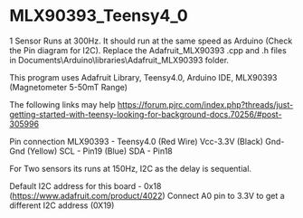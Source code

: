 # MLX90393_Teensy4_0
1 Sensor Runs at 300Hz. It should run at the same speed as Arduino (Check the Pin diagram for I2C).
Replace the Adafruit_MLX90393 .cpp and .h files in Documents\Arduino\libraries\Adafruit_MLX90393 folder.

This program uses Adafruit Library, Teensy4.0, Arduino IDE, MLX90393 (Magnetometer 5-50mT Range)

The following links may help
https://forum.pjrc.com/index.php?threads/just-getting-started-with-teensy-looking-for-background-docs.70256/#post-305996

Pin connection
MLX90393 - Teensy4.0
(Red Wire)    Vcc-3.3V
(Black)       Gnd-Gnd
(Yellow)      SCL - Pin19
(Blue)        SDA - Pin18

For Two sensors its runs at 150Hz, I2C as the delay is sequential.

Default I2C address for this board - 0x18 (https://www.adafruit.com/product/4022)
Connect A0 pin to 3.3V to get a different I2C address (0X19)

